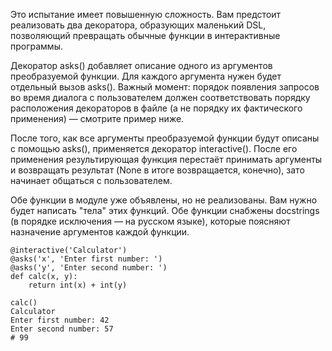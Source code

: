 Это испытание имеет повышенную сложность. Вам предстоит реализовать два декоратора, образующих маленький DSL, позволяющий превращать обычные функции в интерактивные программы.

Декоратор asks() добавляет описание одного из аргументов преобразуемой функции. Для каждого аргумента нужен будет отдельный вызов asks(). Важный момент: порядок появления запросов во время диалога с пользователем должен соответствовать порядку расположения декораторов в файле (а не порядку их фактического применения) — смотрите пример ниже.

После того, как все аргументы преобразуемой функции будут описаны с помощью asks(), применяется декоратор interactive(). После его применения результирующая функция перестаёт принимать аргументы и возвращать результат (None в итоге возвращается, конечно), зато начинает общаться с пользователем.

Обе функции в модуле уже объявлены, но не реализованы. Вам нужно будет написать "тела" этих функций. Обе функции снабжены docstrings (в порядке исключения — на русском языке), которые поясняют назначение аргументов каждой функции.

```
@interactive('Calculator')
@asks('x', 'Enter first number: ')
@asks('y', 'Enter second number: ')
def calc(x, y):
    return int(x) + int(y)

calc()
Calculator
Enter first number: 42
Enter second number: 57
# 99
```